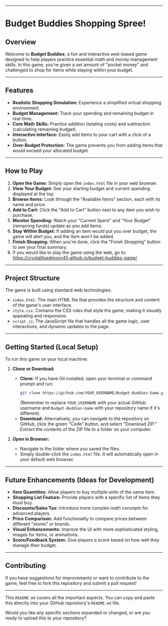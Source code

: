 
-----

# Budget Buddies Shopping Spree\!

## Overview

Welcome to **Budget Buddies**, a fun and interactive web-based game designed to help players practice essential math and money management skills. In this game, you're given a set amount of "pocket money" and challenged to shop for items while staying within your budget.

-----

## Features

  * **Realistic Shopping Simulation:** Experience a simplified virtual shopping environment.
  * **Budget Management:** Track your spending and remaining budget in real-time.
  * **Core Math Skills:** Practice addition (totaling costs) and subtraction (calculating remaining budget).
  * **Interactive Interface:** Easily add items to your cart with a click of a button.
  * **Over-Budget Protection:** The game prevents you from adding items that would exceed your allocated budget.

-----

## How to Play

1.  **Open the Game:** Simply open the `index.html` file in your web browser.
2.  **View Your Budget:** See your starting budget and current spending displayed at the top.
3.  **Browse Items:** Look through the "Available Items" section, each with its name and price.
4.  **Add to Cart:** Click the "Add to Cart" button next to any item you wish to purchase.
5.  **Monitor Spending:** Watch your "Current Spent" and "Your Budget" (remaining funds) update as you add items.
6.  **Stay Within Budget:** If adding an item would put you over budget, the game will alert you, and the item won't be added.
7.  **Finish Shopping:** When you're done, click the "Finish Shopping" button to see your final summary.
8.  If  you would like to play the game using the web, go to: https://crystallisedmoon45.github.io/budget-buddies-game/

-----

## Project Structure

The game is built using standard web technologies:

  * `index.html`: The main HTML file that provides the structure and content of the game's user interface.
  * `style.css`: Contains the CSS rules that style the game, making it visually appealing and responsive.
  * `script.js`: The JavaScript file that handles all the game logic, user interactions, and dynamic updates to the page.

-----

## Getting Started (Local Setup)

To run this game on your local machine:

1.  **Clone or Download:**

      * **Clone:** If you have Git installed, open your terminal or command prompt and run:
        ```bash
        git clone https://github.com/YOUR_USERNAME/Budget-Buddies-Game.git
        ```
        (Remember to replace `YOUR_USERNAME` with your actual GitHub username and `Budget-Buddies-Game` with your repository name if it's different).
      * **Download:** Alternatively, you can navigate to the repository on GitHub, click the green "Code" button, and select "Download ZIP." Extract the contents of the ZIP file to a folder on your computer.

2.  **Open in Browser:**

      * Navigate to the folder where you saved the files.
      * Simply double-click the `index.html` file. It will automatically open in your default web browser.

-----

## Future Enhancements (Ideas for Development)

  * **Item Quantities:** Allow players to buy multiple units of the same item.
  * **Shopping List Feature:** Provide players with a specific list of items they *must* buy.
  * **Discounts/Sales Tax:** Introduce more complex math concepts for advanced players.
  * **Price Comparison:** Add functionality to compare prices between different "stores" or brands.
  * **Visual Enhancements:** Improve the UI with more sophisticated styling, images for items, or animations.
  * **Score/Feedback System:** Give players a score based on how well they manage their budget.

-----

## Contributing

If you have suggestions for improvements or want to contribute to the game, feel free to fork this repository and submit a pull request\!

-----

This `README.md` covers all the important aspects. You can copy and paste this directly into your GitHub repository's `README.md` file.

Would you like any specific sections expanded or changed, or are you ready to upload this to your repository?
